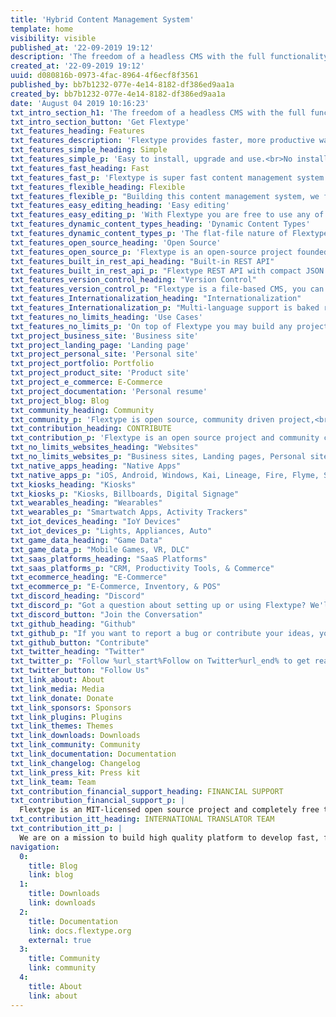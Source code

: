 ```yaml
---
title: 'Hybrid Content Management System'
template: home
visibility: visible
published_at: '22-09-2019 19:12'
description: 'The freedom of a headless CMS with the full functionality of a traditional CMS.'
created_at: '22-09-2019 19:12'
uuid: d080816b-0973-4fac-8964-4f6ecf8f3561
published_by: bb7b1232-077e-4e14-8182-df386ed9aa1a
created_by: bb7b1232-077e-4e14-8182-df386ed9aa1a
date: 'August 04 2019 10:16:23'
txt_intro_section_h1: 'The freedom of a headless CMS with the full functionality of a traditional CMS.'
txt_intro_section_button: 'Get Flextype'
txt_features_heading: Features
txt_features_description: 'Flextype provides faster, more productive way<br> for you to build and manage content for any kind of projects.'
txt_features_simple_heading: Simple
txt_features_simple_p: 'Easy to install, upgrade and use.<br>No installation needed, just copy files to your server!'
txt_features_fast_heading: Fast
txt_features_fast_p: 'Flextype is super fast content management system because of its elegance architecture and built-in <a href="https://docs.flextype.org/en/concepts/performance">smart cache</a>.'
txt_features_flexible_heading: Flexible
txt_features_flexible_p: "Building this content management system, we focused on simplicity and flexibility. To achieve this, we implemented a simple but powerful Core API's."
txt_features_easy_editing_heading: 'Easy editing'
txt_features_easy_editing_p: 'With Flextype you are free to use any of your favorite content editor to write content or our gorgeous %url_start%Admin Panel%url_end%.'
txt_features_dynamic_content_types_heading: 'Dynamic Content Types'
txt_features_dynamic_content_types_p: 'The flat-file nature of Flextype lets you define unlimited custom fields for any of your entries.'
txt_features_open_source_heading: 'Open Source'
txt_features_open_source_p: 'Flextype is an open-source project founded by Sergey Romanenko and maintained by  Flextype Community.<br>Flextype licensed under the MIT LICENSE<br>to set the world free!'
txt_features_built_in_rest_api_heading: "Built-in REST API"
txt_features_built_in_rest_api_p: "Flextype REST API with compact JSON payloads gives you full programmatic control over your content management system."
txt_features_version_control_heading: "Version Control"
txt_features_version_control_p: "Flextype is a file-based CMS, you can version control all content with GIT or any other Version Control System."
txt_features_Internationalization_heading: "Internationalization"
txt_features_Internationalization_p: "Multi-language support is baked right into the core. You may integrate your Flextype powered website with any cloud-based solution for localization management, like Crowdin or Transifex."
txt_features_no_limits_heading: 'Use Cases'
txt_features_no_limits_p: 'On top of Flextype you may build any project you want.'
txt_project_business_site: 'Business site'
txt_project_landing_page: 'Landing page'
txt_project_personal_site: 'Personal site'
txt_project_portfolio: Portfolio
txt_project_product_site: 'Product site'
txt_project_e_commerce: E-Commerce
txt_project_documentation: 'Personal resume'
txt_project_blog: Blog
txt_community_heading: Community
txt_community_p: 'Flextype is open source, community driven project,<br>and maintained by community!'
txt_contribution_heading: CONTRIBUTE
txt_contribution_p: 'Flextype is an open source project and community contributions are essential to its growing and success. Contributing to the Flextype is easy and you can give as little or as much time as you want.'
txt_no_limits_websites_heading: "Websites"
txt_no_limits_websites_p: "Business sites, Landing pages, Personal site, Portfolios, Product sites, Blogs, Web Apps"
txt_native_apps_heading: "Native Apps"
txt_native_apps_p: "iOS, Android, Windows, Kai, Lineage, Fire, Flyme, Sailfish, Tizen, Remix."
txt_kiosks_heading: "Kiosks"
txt_kiosks_p: "Kiosks, Billboards, Digital Signage"
txt_wearables_heading: "Wearables"
txt_wearables_p: "Smartwatch Apps, Activity Trackers"
txt_iot_devices_heading: "IoY Devices"
txt_iot_devices_p: "Lights, Appliances, Auto"
txt_game_data_heading: "Game Data"
txt_game_data_p: "Mobile Games, VR, DLC"
txt_saas_platforms_heading: "SaaS Platforms"
txt_saas_platforms_p: "CRM, Productivity Tools, & Commerce"
txt_ecommerce_heading: "E-Commerce"
txt_ecommerce_p: "E-Commerce, Inventory, & POS"
txt_discord_heading: "Discord"
txt_discord_p: "Got a question about setting up or using Flextype? We'll do our best to help you out. Also here you may start discussions about core, plugin and themes development."
txt_discord_button: "Join the Conversation"
txt_github_heading: "Github"
txt_github_p: "If you want to report a bug or contribute your ideas, you can use the %url_start%Flextype GitHub Issues tracker%url_end%."
txt_github_button: "Contribute"
txt_twitter_heading: "Twitter"
txt_twitter_p: "Follow %url_start%Follow on Twitter%url_end% to get real-time news regarding the development and all events we are attending."
txt_twitter_button: "Follow Us"
txt_link_about: About
txt_link_media: Media
txt_link_donate: Donate
txt_link_sponsors: Sponsors
txt_link_plugins: Plugins
txt_link_themes: Themes
txt_link_downloads: Downloads
txt_link_community: Community
txt_link_documentation: Documentation
txt_link_changelog: Changelog
txt_link_press_kit: Press kit
txt_link_team: Team
txt_contribution_financial_support_heading: FINANCIAL SUPPORT
txt_contribution_financial_support_p: |
  Flextype is an MIT-licensed open source project and completely free to use. However, the amount of effort needed to maintain and develop new features for the project is not sustainable without proper financial backing. <br><br> You can support it's ongoing development by being a project backer or a sponsor:<br><a class="invert" href="https://www.patreon.com/awilum">Become a backer or sponsor on Patreon</a>, <a class="invert" href="//flextype.org/en/one-time-donation">One-time donation via PayPal, QIWI, Sberbank, Yandex</a>, <a class="invert" href="//flextype.org/en/sponsors">Visit our Sponsors & Backers page</a>
txt_contribution_itt_heading: INTERNATIONAL TRANSLATOR TEAM
txt_contribution_itt_p: |
  We are on a mission to build high quality platform to develop fast, flexible, easier to manage websites with Flextype!<br><br>If you wish to participate in the translation of Flextype, please Join Flextype International Translator Team and start translating!<br><br>Our crowdin projects:<br> <a href="https://crowdin.com/project/flextype-plugin-admin" class="invert">Flextype Admin Panel Plugin</a>, <a href="https://crowdin.com/project/flextype-plugin-form-admin" class="invert">Flextype Form Admin Plugin</a>, <a href="https://crowdin.com/project/flextype-plugin-themes-admin" class="invert">Flextype Themes Admin Plugin</a>, <a href="https://crowdin.com/project/flextype-plugin-accounts-admin" class="invert">Flextype Accounts Plugin</a>, <a href="https://crowdin.com/project/flextype-plugin-accounts-admin" class="invert">Flextype Accounts Admin Plugin</a>, <a href="https://crowdin.com/project/flextype-website" class="invert">Flextype Website</a>, <a href="https://crowdin.com/project/flextype-documentation" class="invert">Flextype Documentation</a>
navigation:
  0:
    title: Blog
    link: blog
  1:
    title: Downloads
    link: downloads
  2:
    title: Documentation
    link: docs.flextype.org
    external: true
  3:
    title: Community
    link: community
  4:
    title: About
    link: about
---
```

